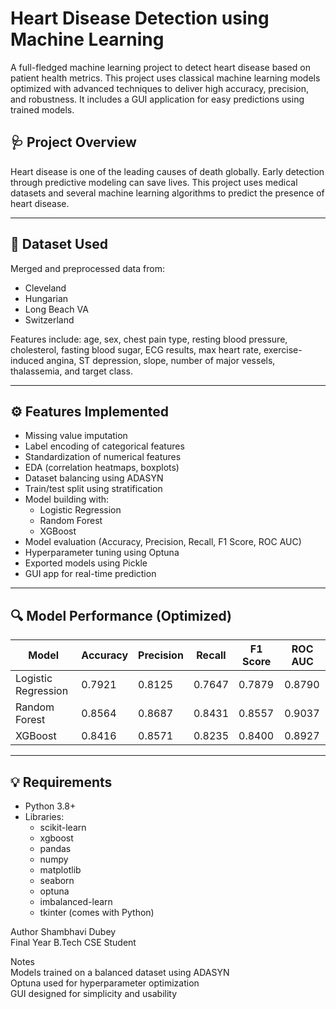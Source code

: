 # Heart Disease Detection using Machine Learning

A full-fledged machine learning project to detect heart disease based on patient health metrics. This project uses classical machine learning models optimized with advanced techniques to deliver high accuracy, precision, and robustness. It includes a GUI application for easy predictions using trained models.

## 🩺 Project Overview

Heart disease is one of the leading causes of death globally. Early detection through predictive modeling can save lives. This project uses medical datasets and several machine learning algorithms to predict the presence of heart disease.


---

## 💾 Dataset Used

Merged and preprocessed data from:
- Cleveland
- Hungarian
- Long Beach VA
- Switzerland

Features include: age, sex, chest pain type, resting blood pressure, cholesterol, fasting blood sugar, ECG results, max heart rate, exercise-induced angina, ST depression, slope, number of major vessels, thalassemia, and target class.

---

## ⚙️ Features Implemented

- Missing value imputation
- Label encoding of categorical features
- Standardization of numerical features
- EDA (correlation heatmaps, boxplots)
- Dataset balancing using ADASYN
- Train/test split using stratification
- Model building with:
  - Logistic Regression
  - Random Forest
  - XGBoost
- Model evaluation (Accuracy, Precision, Recall, F1 Score, ROC AUC)
- Hyperparameter tuning using Optuna
- Exported models using Pickle
- GUI app for real-time prediction

---

## 🔍 Model Performance (Optimized)

| Model               | Accuracy | Precision | Recall | F1 Score | ROC AUC |
|--------------------|----------|-----------|--------|----------|----------|
| Logistic Regression| 0.7921   | 0.8125    | 0.7647 | 0.7879   | 0.8790   |
| Random Forest       | 0.8564   | 0.8687    | 0.8431 | 0.8557   | 0.9037   |
| XGBoost             | 0.8416   | 0.8571    | 0.8235 | 0.8400   | 0.8927   |

---

## 💡 Requirements

- Python 3.8+
- Libraries:
  - scikit-learn
  - xgboost
  - pandas
  - numpy
  - matplotlib
  - seaborn
  - optuna
  - imbalanced-learn
  - tkinter (comes with Python)

Author
Shambhavi Dubey<br>
Final Year B.Tech CSE Student

Notes<br>
Models trained on a balanced dataset using ADASYN<br>
Optuna used for hyperparameter optimization<br>
GUI designed for simplicity and usability<br>
